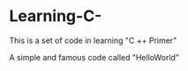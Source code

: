 # Learning-C-
This is a set of code in learning "C ++ Primer"

A simple and famous code called "HelloWorld"
